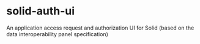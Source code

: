 # solid-auth-ui
An application access request and authorization UI for Solid (based on the data interoperability panel specification)
